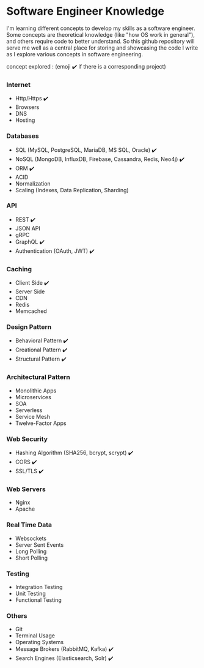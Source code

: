 # Software Engineer Knowledge

I'm learning different concepts to develop my skills as a software engineer.
Some concepts are theoretical knowledge (like "how OS work in general"), and others require code to better understand. 
So this github repository will serve me well as a central place for storing and showcasing the code I write as I explore various concepts in software engineering.

concept explored : (emoji ✔️ if there is a corresponding project) 

### Internet
- Http/Https ✔️
- Browsers
- DNS
- Hosting

### Databases
- SQL (MySQL, PostgreSQL, MariaDB, MS SQL, Oracle) ✔️
- NoSQL (MongoDB, InfluxDB, Firebase, Cassandra, Redis, Neo4j) ✔️
- ORM ✔️
- ACID
- Normalization
- Scaling (Indexes, Data Replication, Sharding)

### API
- REST ✔️
- JSON API
- gRPC
- GraphQL ✔️
- Authentication (OAuth, JWT) ✔️

### Caching 
- Client Side ✔️
- Server Side
- CDN
- Redis
- Memcached

### Design Pattern
- Behavioral Pattern ✔️
- Creational Pattern ✔️
- Structural Pattern ✔️

### Architectural Pattern
- Monolithic Apps
- Microservices
- SOA
- Serverless
- Service Mesh
- Twelve-Factor Apps


### Web Security
- Hashing Algorithm (SHA256, bcrypt, scrypt) ✔️
- CORS ✔️
- SSL/TLS ✔️

### Web Servers
- Nginx
- Apache

### Real Time Data
- Websockets
- Server Sent Events
- Long Polling
- Short Polling

### Testing 
- Integration Testing
- Unit Testing
- Functional Testing

### Others
- Git
- Terminal Usage
- Operating Systems
- Message Brokers (RabbitMQ, Kafka) ✔️
- Search Engines (Elasticsearch, Solr) ✔️